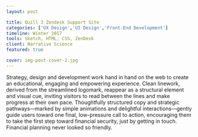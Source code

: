 ```yaml
---
layout: post

title: Quill 3 Zendesk Support Site
categories: ['UX Design','UI Design','Front-End Development']
timeline: Winter 2017
tools: Sketch, HTML, CSS, ZenDesk
client: Narrative Science
featured: true

cover: img-post-cover-2.jpg
---
```


<p>Strategy, design and development work hand in hand on the web to create an educational, engaging and empowering experience. Clean linework, derived from the streamlined logomark, reappear as a structural element and visual cue, inviting visitors to read between the lines and make progress at their own pace. Thoughtfully structured copy and strategic pathways—marked by simple animations and delightful interactions—gently guide users toward one final, low-pressure call to action, encouraging them to take the first step toward financial security, just by getting in touch. Financial planning never looked so friendly.</p>
